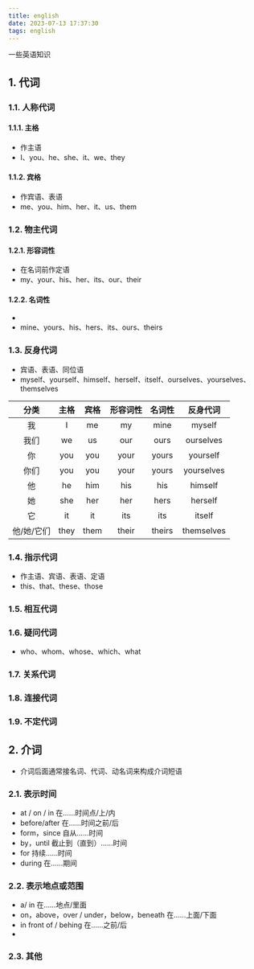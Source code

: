 ```yaml
---
title: english
date: 2023-07-13 17:37:30
tags: english
---
```


一些英语知识

<!-- more -->

## 1. 代词

### 1.1. 人称代词

#### 1.1.1. 主格

- 作主语
- I、you、he、she、it、we、they

#### 1.1.2. 宾格

- 作宾语、表语
- me、you、him、her、it、us、them


### 1.2. 物主代词
#### 1.2.1. 形容词性

- 在名词前作定语
- my、your、his、her、its、our、their

#### 1.2.2. 名词性

- 
- mine、yours、his、hers、its、ours、theirs

### 1.3. 反身代词

- 宾语、表语、同位语
- myself、yourself、himself、herself、itself、ourselves、yourselves、themselves

| 分类       | 主格   | 宾格     | 形容词性  | 名词性     | 反身代词     |
|:-------:|:----:|:----:|:-----:|:--------:|:--------:|
| 我         | I      | me       | my        | mine       | myself       |
| 我们       | we     | us       | our       | ours       | ourselves    |
| 你         | you    | you      | your      | yours      | yourself     |
| 你们       | you    | you      | your      | yours      | yourselves   |
| 他         | he     | him      | his       | his        | himself      |
| 她         | she    | her      | her       | hers       | herself      |
| 它         | it     | it       | its       | its        | itself       |
| 他/她/它们 | they   | them     | their     | theirs     | themselves   |


### 1.4. 指示代词

- 作主语、宾语、表语、定语
- this、that、these、those

### 1.5. 相互代词

### 1.6. 疑问代词

- who、whom、whose、which、what

### 1.7. 关系代词

### 1.8. 连接代词

### 1.9. 不定代词



## 2. 介词

- 介词后面通常接名词、代词、动名词来构成介词短语

### 2.1. 表示时间

- at / on / in 在……时间点/上/内
- before/after 在……时间之前/后
- form，since 自从……时间
- by，until 截止到（直到）……时间
- for 持续……时间
- during 在……期间

### 2.2. 表示地点或范围

- a/ in 在……地点/里面
- on，above，over / under，below，beneath 在……上面/下面
- in front of / behing 在……之前/后
- 
### 2.3. 其他




